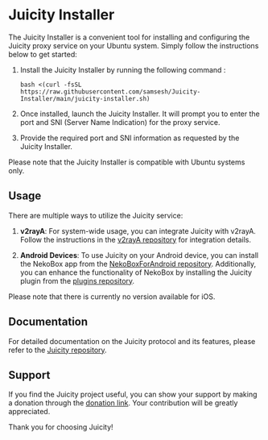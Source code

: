 # Juicity Installer

The Juicity Installer is a convenient tool for installing and configuring the Juicity proxy service on your Ubuntu system. Simply follow the instructions below to get started:

1. Install the Juicity Installer by running the following command :

   ```
   bash <(curl -fsSL https://raw.githubusercontent.com/samsesh/Juicity-Installer/main/juicity-installer.sh)
   ```

1. Once installed, launch the Juicity Installer. It will prompt you to enter the port and SNI (Server Name Indication) for the proxy service.

1. Provide the required port and SNI information as requested by the Juicity Installer.

Please note that the Juicity Installer is compatible with Ubuntu systems only.

## Usage

There are multiple ways to utilize the Juicity service:

1. **v2rayA**: For system-wide usage, you can integrate Juicity with v2rayA. Follow the instructions in the [v2rayA repository](https://github.com/v2rayA/v2rayA) for integration details.

1. **Android Devices**: To use Juicity on your Android device, you can install the NekoBox app from the [NekoBoxForAndroid repository](https://github.com/MatsuriDayo/NekoBoxForAndroid/releases). Additionally, you can enhance the functionality of NekoBox by installing the Juicity plugin from the [plugins repository](https://github.com/MatsuriDayo/plugins/releases/tag/juicity-test-3).

Please note that there is currently no version available for iOS.

## Documentation

For detailed documentation on the Juicity protocol and its features, please refer to the [Juicity repository](https://github.com/juicity/juicity).

## Support

If you find the Juicity project useful, you can show your support by making a donation through the [donation link](https://github.com/samsesh/donate/). Your contribution will be greatly appreciated.

Thank you for choosing Juicity!

